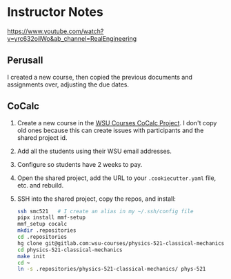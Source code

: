 Instructor Notes
================

https://www.youtube.com/watch?v=yrc632oilWo&ab_channel=RealEngineering

## Perusall

I created a new course, then copied the previous documents and assignments over,
adjusting the due dates.

## CoCalc

1. Create a new course in the [WSU Courses CoCalc Project].  I don't copy old ones because
   this can create issues with participants and the shared project id.
2. Add all the students using their WSU email addresses.
3. Configure so students have 2 weeks to pay.
4. Open the shared project, add the URL to your `.cookiecutter.yaml` file, etc. and
   rebuild.
5. SSH into the shared project, copy the repos, and install:

   ```bash
   ssh smc521   # I create an alias in my ~/.ssh/config file
   pipx install mmf-setup
   mmf_setup cocalc
   mkdir .repositories
   cd .repositories
   hg clone git@gitlab.com:wsu-courses/physics-521-classical-mechanics.git
   cd physics-521-classical-mechanics
   make init
   cd ~
   ln -s .repositories/physics-521-classical-mechanics/ phys-521
   ```



[WSU Courses CoCalc Project]: <https://cocalc.com/projects/c31d20a3-b0af-4bf7-a951-aa93a64395f6/files>



